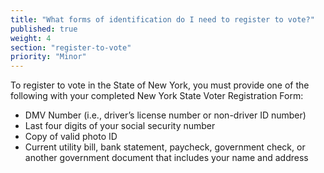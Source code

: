 ```yaml
---
title: "What forms of identification do I need to register to vote?"
published: true
weight: 4
section: "register-to-vote"
priority: "Minor"
---
```

To register to vote in the State of New York, you must provide one of the following with your completed New York State Voter Registration Form:  
- DMV Number (i.e., driver’s license number or non-driver ID number)  
- Last four digits of your social security number  
- Copy of valid photo ID  
- Current utility bill, bank statement, paycheck, government check, or another government document that includes your name and address  


